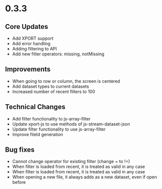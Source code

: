 # 0.3.3
## Core Updates
- Add XPORT support
- Add error handling
- Adding filtering to API
- Add new filter operators: missing, notMissing
## Improvements
- When going to row or column, the screen is centered
- Add dataset types to current datasets
- Increased number of recent filters to 100
## Technical Changes
- Add filter functionality to js-array-filter
- Update xport-js to use methods of js-stream-dataset-json
- Update filter functionality to use js-array-filter
- Improve fileId generation
## Bug fixes
- Cannot change operator for existing filter (change = to !=)
- When filter is loaded from recent, it is treated as valid in any case
- When filter is loaded from recent, it is treated as valid in any case
- When opening a new file, it always adds as a new dataset, even if open before


